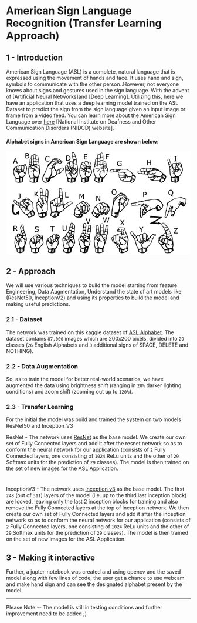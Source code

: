 # American Sign Language Recognition (Transfer Learning Approach)

## 1 - Introduction
American Sign Language (ASL) is a complete, natural language that is expressed using the movement of hands and face. It uses hand and sign, symbols to communicate with the other person..However, not everyone knows about signs and gestures used in the sign language. With the advent of [Artificial Neural Networks]and [Deep Learning]. Utilizing this, here we have an application that uses a deep learning model trained on the ASL Dataset to predict the sign from the sign language given an input image or frame from a video feed. You can learn more about the American Sign Language over [here](https://www.nidcd.nih.gov/health/american-sign-language) [National Institute on Deafness and Other Communication Disorders (NIDCD) website].

#### Alphabet signs in American Sign Language are shown below:
![American Sign Language - Signs](/Dataset/american_sign_language.PNG)

## 2 - Approach
We will use various techniques to build the model starting from feature Engineering, Data Augmentation, Understand the state of art models like (ResNet50, InceptionV2) and using its properties to build the model and making useful predictions.
### 2.1 - Dataset
The network was trained on this kaggle dataset of [ASL Alphabet](https://www.kaggle.com/grassknoted/asl-alphabet). The dataset contains `87,000` images which are 200x200 pixels, divided into `29` classes (`26` English Alphabets and `3` additional signs of SPACE, DELETE and NOTHING). 

### 2.2 - Data Augmentation
So, as to train the model for better real-world scenarios, we have augmented the data using brightness shift (ranging in `20%` darker lighting conditions) and zoom shift (zooming out up to `120%`).

### 2.3 - Transfer Learning 
For the initial the model was build and trained the system on two models ResNet50 and Inception_V3

ResNet - The network uses [ResNet](https://arxiv.org/pdf/1512.03385.pdf) as the base model. We  create our own set of Fully Connected layers and add it after the resnet network so as to conform the neural network for our application (consists of `2` Fully Connected layers, one consisting of `1024` ReLu units and the other of `29` Softmax units for the prediction of `29` classes). The model is then trained on the set of new images for the ASL Application.
#
InceptionV3 - The network uses [Inception v3](https://arxiv.org/pdf/1512.00567.pdf) as the base model. The first `248` (out of `311`) layers of the model (i.e. up to the third last inception block) are locked, leaving only the last 2 inception blocks for training and also remove the Fully Connected layers at the top of Inception network. We then create our own set of Fully Connected layers and add it after the inception network so as to conform the neural network for our application (consists of `2` Fully Connected layers, one consisting of `1024` ReLu units and the other of `29` Softmax units for the prediction of `29` classes). The model is then trained on the set of new images for the ASL Application.


3 - Making it interactive
-----
Further,  a jupter-notebook was created and using opencv and the saved model along with few lines of code, the user get a chance to use webcam and make hand sign and can see the designated  alphabet
present by the model.

----------------------
Please Note -- The model is still in testing conditions and further improvement need to be added ;)
